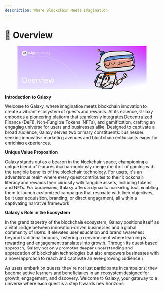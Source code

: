 ```yaml
---
description: Where Blockchain Meets Imagination
---
```


# 🌌 Overview

<figure><img src="../.gitbook/assets/Overview (1).png" alt=""><figcaption></figcaption></figure>

**Introduction to Galaxy**

Welcome to Galaxy, where imagination meets blockchain innovation to create a vibrant ecosystem of quests and rewards. At its essence, Galaxy embodies a pioneering platform that seamlessly integrates Decentralized Finance (DeFi), Non-Fungible Tokens (NFTs), and gamification, crafting an engaging universe for users and businesses alike. Designed to captivate a broad audience, Galaxy serves two primary constituents: businesses seeking innovative marketing avenues and blockchain enthusiasts eager for enriching experiences.



**Unique Value Proposition**

Galaxy stands out as a beacon in the blockchain space, championing a unique blend of features that harmoniously merge the thrill of gaming with the tangible benefits of the blockchain technology. For users, it's an adventurous realm where every quest contributes to their blockchain literacy and rewards their curiosity with tangible assets, including tokens and NFTs. For businesses, Galaxy offers a dynamic marketing tool, enabling them to launch customized campaigns that resonate with their objectives, be it user acquisition, branding, or direct engagement, all within a captivating narrative framework.



**Galaxy's Role in the Ecosystem**

In the grand tapestry of the blockchain ecosystem, Galaxy positions itself as a vital bridge between innovation-driven businesses and a global community of users. It elevates user education and brand awareness beyond traditional bounds, fostering an environment where learning is rewarding and engagement translates into growth. Through its quest-based approach, Galaxy not only promotes deeper understanding and appreciation of blockchain technologies but also empowers businesses with a novel approach to reach and captivate an ever-growing audience.\


As users embark on quests, they're not just participants in campaigns; they become active learners and beneficiaries in an ecosystem designed for growth, engagement, and discovery. Welcome to Galaxy, your gateway to a universe where each quest is a step towards new horizons.
